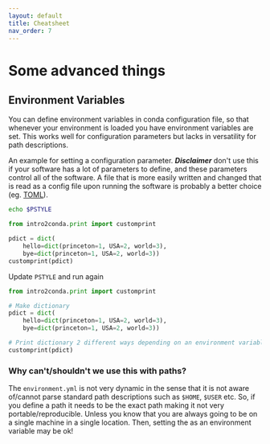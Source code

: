 ```yaml
---
layout: default
title: Cheatsheet
nav_order: 7
---
```


# Some advanced things

## Environment Variables

You can define environment variables in conda configuration file, so that
whenever your environment is loaded you have environment variables are set. This
works well for configuration parameters but lacks in versatility for path
descriptions.

An example for setting a configuration parameter. ***Disclaimer*** don't use
this if your software has a lot of parameters to define, and these parameters
control all of the software. A file that is more easily written and changed that
is read as a config file upon running the software is probably a better choice
(eg. [TOML](https://toml.io/en/)).

```bash
echo $PSTYLE
```

```python
from intro2conda.print import customprint

pdict = dict(
    hello=dict(princeton=1, USA=2, world=3), 
    bye=dict(princeton=1, USA=2, world=3))
customprint(pdict)
```

Update `PSTYLE` and run again

```python
from intro2conda.print import customprint

# Make dictionary
pdict = dict(
    hello=dict(princeton=1, USA=2, world=3), 
    bye=dict(princeton=1, USA=2, world=3))

# Print dictionary 2 different ways depending on an environment variable
customprint(pdict)
```

### Why can't/shouldn't we use this with paths?

The `environment.yml` is not very dynamic in the sense that it is not aware of/cannot parse standard path descriptions such as `$HOME`, `$USER` etc. So, if you define a path it needs to be the exact path making it not very portable/reproducible. Unless you know that you are always going to be on a single machine in a single location. Then, setting the as an environment variable may be ok!



